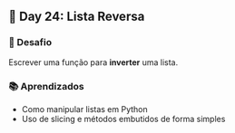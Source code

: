 ## 📅 Day 24: Lista Reversa

### 🧩 Desafio  
Escrever uma função para **inverter** uma lista.


### 📚 Aprendizados

- Como manipular listas em Python
- Uso de slicing e métodos embutidos de forma simples
